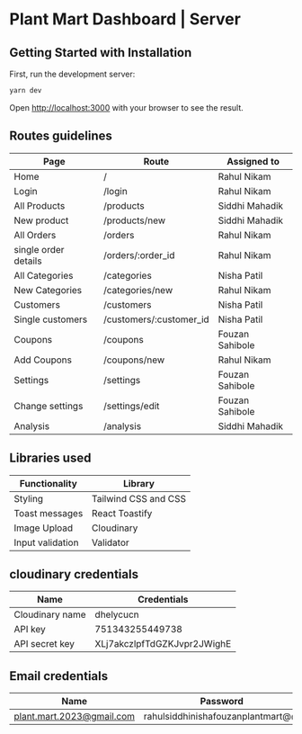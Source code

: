 # Plant Mart Dashboard | Server

## Getting Started with Installation

First, run the development server:

```bash
yarn dev
```

Open [http://localhost:3000](http://localhost:3000) with your browser to see the result.

## Routes guidelines

| Page                 | Route                   | Assigned to     |
| -------------------- | ----------------------- | --------------- |
| Home                 | /                       | Rahul Nikam     |
| Login                | /login                  | Rahul Nikam     |
| All Products         | /products               | Siddhi Mahadik  |
| New product          | /products/new           | Siddhi Mahadik  |
| All Orders           | /orders                 | Rahul Nikam     |
| single order details | /orders/:order_id       | Rahul Nikam     |
| All Categories       | /categories             | Nisha Patil     |
| New Categories       | /categories/new         | Rahul Nikam     |
| Customers            | /customers              | Nisha Patil     |
| Single customers     | /customers/:customer_id | Nisha Patil     |
| Coupons              | /coupons                | Fouzan Sahibole |
| Add Coupons          | /coupons/new            | Rahul Nikam     |
| Settings             | /settings               | Fouzan Sahibole |
| Change settings      | /settings/edit          | Fouzan Sahibole |
| Analysis             | /analysis               | Siddhi Mahadik  |

## Libraries used

| Functionality    | Library              |
| ---------------- | -------------------- |
| Styling          | Tailwind CSS and CSS |
| Toast messages   | React Toastify       |
| Image Upload     | Cloudinary           |
| Input validation | Validator            |

## cloudinary credentials

| Name            | Credentials                 |
| --------------- | --------------------------- |
| Cloudinary name | dhelycucn                   |
| API key         | 751343255449738             |
| API secret key  | XLj7akczlpfTdGZKJvpr2JWighE |

## Email credentials

| Name                      | Password                          |
| ------------------------- | --------------------------------- |
| plant.mart.2023@gmail.com | rahulsiddhinishafouzanplantmart@@ |
